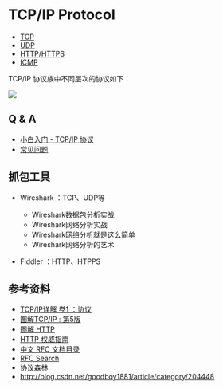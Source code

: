 # TCP/IP Protocol

* [TCP](https://github.com/steveLauwh/TCP-IP/tree/master/TCP)
* [UDP](https://github.com/steveLauwh/TCP-IP/tree/master/UDP)
* [HTTP/HTTPS](https://github.com/steveLauwh/TCP-IP/tree/master/HTTP)
* [ICMP](https://github.com/steveLauwh/TCP-IP/tree/master/ICMP)

TCP/IP 协议族中不同层次的协议如下：

![](https://github.com/steveLauwh/TCP-IP/raw/master/TCP/image/tcpip.png)

## Q & A

* [小白入门 - TCP/IP 协议](https://github.com/steveLauwh/TCP-IP/blob/master/Q%20And%20A/%E5%B0%8F%E7%99%BD%E5%85%A5%E9%97%A8%20TCP-IP%20%E5%8D%8F%E8%AE%AE.md)
* [常见问题](https://github.com/steveLauwh/TCP-IP/tree/master/Q%20And%20A)

## 抓包工具

* Wireshark ：TCP、UDP等
  + Wireshark数据包分析实战
  + Wireshark网络分析实战
  + Wireshark网络分析就是这么简单
  + Wireshark网络分析的艺术
  
* Fiddler ：HTTP、HTPPS

## 参考资料

* [TCP/IP详解 卷1 ：协议](https://book.douban.com/subject/1088054/)
* [图解TCP/IP : 第5版](https://book.douban.com/subject/24737674/)
* [图解 HTTP](https://book.douban.com/subject/25863515/)
* [HTTP 权威指南](https://book.douban.com/subject/10746113/)
* [中文 RFC 文档目录](http://man.chinaunix.net/develop/rfc/default.htm)
* [RFC Search](https://www.rfc-editor.org/search/rfc_search.php)
* [协议森林](http://www.cnblogs.com/vamei/archive/2012/12/05/2802811.html)
* http://blog.csdn.net/goodboy1881/article/category/204448

